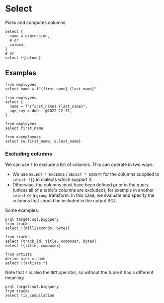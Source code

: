 # Select

Picks and computes columns.

```prql no-eval
select {
  name = expression,
  # or
  column,
}
# or
select !{column}
```

## Examples

```prql
from employees
select name = f"{first_name} {last_name}"
```

```prql
from employees
select {
  name = f"{first_name} {last_name}",
  age_eoy = dob - @2022-12-31,
}
```

```prql
from employees
select first_name
```

```prql
from e=employees
select {e.first_name, e.last_name}
```

### Excluding columns

We can use `!` to exclude a list of columns. This can operate in two ways:

- We use `SELECT * EXCLUDE` / `SELECT * EXCEPT` for the columns supplied to
  `select !{}` in dialects which support it.
- Otherwise, the columns must have been defined prior in the query (unless all
  of a table's columns are excluded); for example in another `select` or a
  `group` transform. In this case, we evaluate and specify the columns that
  should be included in the output SQL.

Some examples:

```prql
prql target:sql.bigquery
from tracks
select !{milliseconds, bytes}
```

```prql
from tracks
select {track_id, title, composer, bytes}
select !{title, composer}
```

```prql
from artists
derive nick = name
select !{artists.*}
```

Note that `!` is also the `NOT` operator, so without the tuple it has a
different meaning:

```prql
prql target:sql.bigquery
from tracks
select !is_compilation
```
